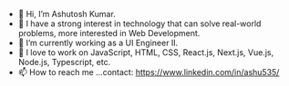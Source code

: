 - 👋 Hi, I’m Ashutosh Kumar.
- 👀 I have a strong interest in technology that can solve real-world problems, more interested in Web Development.
- 🌱 I’m currently working as a UI Engineer II.
- 💞️ I love to work on JavaScript, HTML, CSS, React.js, Next.js, Vue.js, Node.js, Typescript, etc.
- 📫 How to reach me ...contact: https://www.linkedin.com/in/ashu535/

<!---
mrashutoshkrsingh/mrashutoshkrsingh is a ✨ special ✨ repository because its `README.md` (this file) appears on your GitHub profile.
You can click the Preview link to take a look at your changes.
--->
